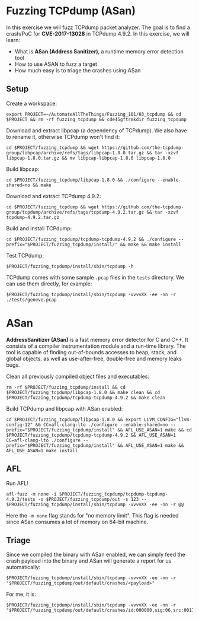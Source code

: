 # Fuzzing TCPdump (ASan)

In this exercise we will fuzz TCPdump packet analyzer. The goal is to find a crash/PoC for **CVE-2017-13028** in TCPdump 4.9.2. In this exercise, we will learn:

- What is **ASan (Address Sanitizer)**, a runtime memory error detection tool
- How to use ASAN to fuzz a target
- How much easy is to triage the crashes using ASan

## Setup

Create a workspace:

```shell
export PROJECT=~/AutomateAllTheThings/Fuzzing_101/03_tcpdump && cd $PROJECT && rm -rf fuzzing_tcpdump && cde45gftrmkdir fuzzing_tcpdump
```

Download and extract libpcap (a dependency of TCPdump). We also have to rename it, otherwise TCPdump won't find it:

```shell
cd $PROJECT/fuzzing_tcpdump && wget https://github.com/the-tcpdump-group/libpcap/archive/refs/tags/libpcap-1.8.0.tar.gz && tar -xzvf libpcap-1.8.0.tar.gz && mv libpcap-libpcap-1.8.0 libpcap-1.8.0
```

Build libpcap:

```shell
cd $PROJECT/fuzzing_tcpdump/libpcap-1.8.0 && ./configure --enable-shared=no && make
```

Download and extract TCPdump 4.9.2:

```shell
cd $PROJECT/fuzzing_tcpdump && wget https://github.com/the-tcpdump-group/tcpdump/archive/refs/tags/tcpdump-4.9.2.tar.gz && tar -xzvf tcpdump-4.9.2.tar.gz
```

Build and install TCPdump:

```shell
cd $PROJECT/fuzzing_tcpdump/tcpdump-tcpdump-4.9.2 && ./configure --prefix="$PROJECT/fuzzing_tcpdump/install/" && make && make install
```

Test TCPdump:

```shell
$PROJECT/fuzzing_tcpdump/install/sbin/tcpdump -h
```

TCPdump comes with some sample `.pcap` files in the `tests` directory. We can use them directly, for example:

```shell
$PROJECT/fuzzing_tcpdump/install/sbin/tcpdump -vvvvXX -ee -nn -r ./tests/geneve.pcap
```

# ASan

**AddressSanitizer (ASan)** is a fast memory error detector for C and C++. It consists of a compiler instrumentation module and a run-time library. The tool is capable of finding out-of-bounds accesses to heap, stack, and global objects, as well as use-after-free, double-free and memory leaks bugs.

Clean all previously compiled object files and executables:

```shell
rm -rf $PROJECT/fuzzing_tcpdump/install && cd $PROJECT/fuzzing_tcpdump/libpcap-1.8.0 && make clean && cd $PROJECT/fuzzing_tcpdump/tcpdump-tcpdump-4.9.2 && make clean
```

Build TCPdump and libpcap with ASan enabled:

```shell
cd $PROJECT/fuzzing_tcpdump/libpcap-1.8.0 && export LLVM_CONFIG="llvm-config-12" && CC=afl-clang-lto ./configure --enable-shared=no --prefix="$PROJECT/fuzzing_tcpdump/install" && AFL_USE_ASAN=1 make && cd $PROJECT/fuzzing_tcpdump/tcpdump-tcpdump-4.9.2 && AFL_USE_ASAN=1 CC=afl-clang-lto ./configure --prefix="$PROJECT/fuzzing_tcpdump/install" && AFL_USE_ASAN=1 make && AFL_USE_ASAN=1 make install
```

## AFL

Run AFL!

```shell
afl-fuzz -m none -i $PROJECT/fuzzing_tcpdump/tcpdump-tcpdump-4.9.2/tests -o $PROJECT/fuzzing_tcpdump/out -s 123 -- $PROJECT/fuzzing_tcpdump/install/sbin/tcpdump -vvvvXX -ee -nn -r @@
```

Here the `-m none` flag stands for "no memory limit". This flag is needed since ASan consumes a lot of memory on 64-bit machine.




## Triage

Since we compiled the binary with ASan enabled, we can simply feed the crash payload into the binary and ASan will generate a report for us automatically:

```shell
$PROJECT/fuzzing_tcpdump/install/sbin/tcpdump -vvvvXX -ee -nn -r "$PROJECT/fuzzing_tcpdump/out/default/crashes/<payload>"
```

For me, it is:

```shell
$PROJECT/fuzzing_tcpdump/install/sbin/tcpdump -vvvvXX -ee -nn -r "$PROJECT/fuzzing_tcpdump/out/default/crashes/id:000000,sig:06,src:001759,time:4539881,execs:2339170,op:havoc,rep:2"
```
